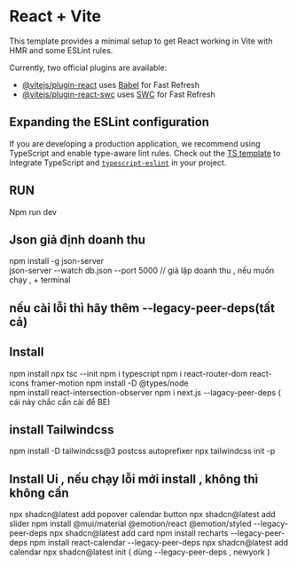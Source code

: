 # React + Vite

This template provides a minimal setup to get React working in Vite with HMR and some ESLint rules.

Currently, two official plugins are available:

- [@vitejs/plugin-react](https://github.com/vitejs/vite-plugin-react/blob/main/packages/plugin-react/README.md) uses [Babel](https://babeljs.io/) for Fast Refresh
- [@vitejs/plugin-react-swc](https://github.com/vitejs/vite-plugin-react-swc) uses [SWC](https://swc.rs/) for Fast Refresh

## Expanding the ESLint configuration

If you are developing a production application, we recommend using TypeScript and enable type-aware lint rules. Check out the [TS template](https://github.com/vitejs/vite/tree/main/packages/create-vite/template-react-ts) to integrate TypeScript and [`typescript-eslint`](https://typescript-eslint.io) in your project.


## RUN
Npm run dev

## Json giả định doanh thu
npm install -g json-server  
json-server --watch db.json --port 5000 // giả lập doanh thu , nếu muốn chạy , + terminal


## nếu cài lỗi thì hãy thêm --legacy-peer-deps(tất cả)

## Install
npm install
npx tsc --init
npm i typescript
npm i react-router-dom react-icons framer-motion
npm install -D @types/node   
npm install react-intersection-observer
npm i next.js --lagacy-peer-deps ( cái này chắc cần cài để BE)

## install Tailwindcss
npm install -D tailwindcss@3 postcss autoprefixer
npx tailwindcss init -p

## Install Ui , nếu chạy lỗi mới install , không thì không cần
npx shadcn@latest add popover calendar button
npx shadcn@latest add slider
npm install @mui/material @emotion/react @emotion/styled --legacy-peer-deps
npx shadcn@latest add card
npm install recharts --legacy-peer-deps
npm install react-calendar --legacy-peer-deps
npx shadcn@latest add calendar
npx shadcn@latest init  ( dùng --legacy-peer-deps , newyork )

